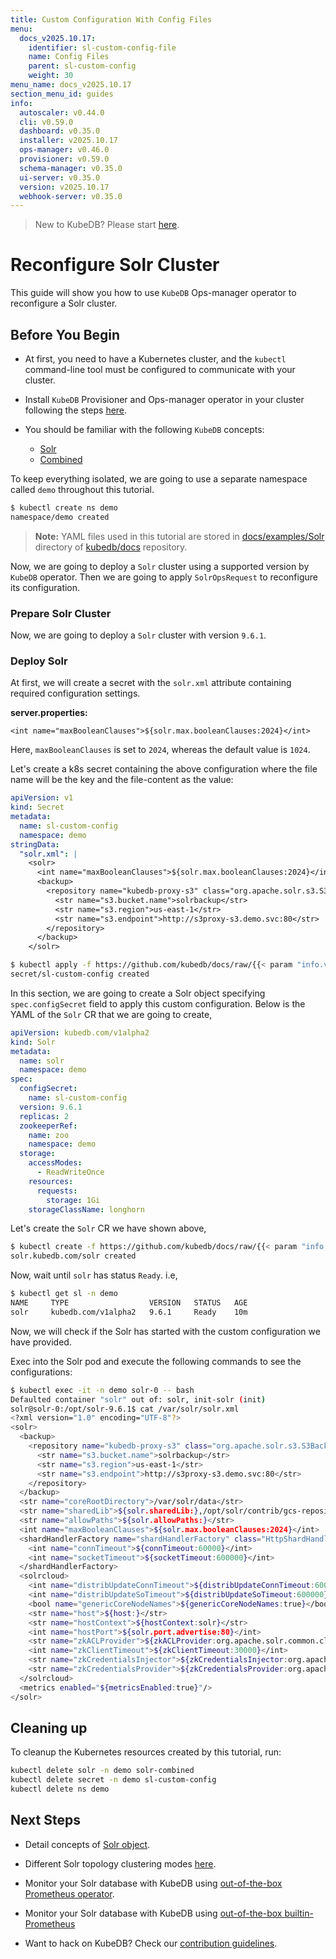 ```yaml
---
title: Custom Configuration With Config Files
menu:
  docs_v2025.10.17:
    identifier: sl-custom-config-file
    name: Config Files
    parent: sl-custom-config
    weight: 30
menu_name: docs_v2025.10.17
section_menu_id: guides
info:
  autoscaler: v0.44.0
  cli: v0.59.0
  dashboard: v0.35.0
  installer: v2025.10.17
  ops-manager: v0.46.0
  provisioner: v0.59.0
  schema-manager: v0.35.0
  ui-server: v0.35.0
  version: v2025.10.17
  webhook-server: v0.35.0
---
```


> New to KubeDB? Please start [here](/docs/v2025.10.17/README).

# Reconfigure Solr Cluster

This guide will show you how to use `KubeDB` Ops-manager operator to reconfigure a Solr cluster.

## Before You Begin

- At first, you need to have a Kubernetes cluster, and the `kubectl` command-line tool must be configured to communicate with your cluster.

- Install `KubeDB` Provisioner and Ops-manager operator in your cluster following the steps [here](/docs/v2025.10.17/setup/README).

- You should be familiar with the following `KubeDB` concepts:
    - [Solr](/docs/v2025.10.17/guides/solr/concepts/solr)
    - [Combined](/docs/v2025.10.17/guides/solr/clustering/combined_cluster)

To keep everything isolated, we are going to use a separate namespace called `demo` throughout this tutorial.

```bash
$ kubectl create ns demo
namespace/demo created
```

> **Note:** YAML files used in this tutorial are stored in [docs/examples/Solr](/docs/v2025.10.17/examples/solr) directory of [kubedb/docs](https://github.com/kubedb/docs) repository.

Now, we are going to deploy a  `Solr` cluster using a supported version by `KubeDB` operator. Then we are going to apply `SolrOpsRequest` to reconfigure its configuration.

### Prepare Solr Cluster

Now, we are going to deploy a `Solr` cluster with version `9.6.1`.

### Deploy Solr

At first, we will create a secret with the `solr.xml` attribute containing required configuration settings.

**server.properties:**

```properties
<int name="maxBooleanClauses">${solr.max.booleanClauses:2024}</int>
```
Here, `maxBooleanClauses` is set to `2024`, whereas the default value is `1024`.

Let's create a k8s secret containing the above configuration where the file name will be the key and the file-content as the value:

```yaml
apiVersion: v1
kind: Secret
metadata:
  name: sl-custom-config
  namespace: demo
stringData:
  "solr.xml": |
    <solr>
      <int name="maxBooleanClauses">${solr.max.booleanClauses:2024}</int>
      <backup>
        <repository name="kubedb-proxy-s3" class="org.apache.solr.s3.S3BackupRepository">
          <str name="s3.bucket.name">solrbackup</str>
          <str name="s3.region">us-east-1</str>
          <str name="s3.endpoint">http://s3proxy-s3.demo.svc:80</str>
        </repository>
      </backup>
    </solr>
```

```bash
$ kubectl apply -f https://github.com/kubedb/docs/raw/{{< param "info.version" >}}/docs/examples/solr/configuration/sl-custom-config.yaml
secret/sl-custom-config created
```

In this section, we are going to create a Solr object specifying `spec.configSecret` field to apply this custom configuration. Below is the YAML of the `Solr` CR that we are going to create,

```yaml
apiVersion: kubedb.com/v1alpha2
kind: Solr
metadata:
  name: solr
  namespace: demo
spec:
  configSecret:
    name: sl-custom-config
  version: 9.6.1
  replicas: 2
  zookeeperRef:
    name: zoo
    namespace: demo
  storage:
    accessModes:
      - ReadWriteOnce
    resources:
      requests:
        storage: 1Gi
    storageClassName: longhorn
```

Let's create the `Solr` CR we have shown above,

```bash
$ kubectl create -f https://github.com/kubedb/docs/raw/{{< param "info.version" >}}/docs/examples/Solr/configuration/solr.yaml
solr.kubedb.com/solr created
```

Now, wait until `solr` has status `Ready`. i.e,

```bash
$ kubectl get sl -n demo
NAME     TYPE                  VERSION   STATUS   AGE
solr     kubedb.com/v1alpha2   9.6.1     Ready    10m
```

Now, we will check if the Solr has started with the custom configuration we have provided.

Exec into the Solr pod and execute the following commands to see the configurations:
```bash
$ kubectl exec -it -n demo solr-0 -- bash
Defaulted container "solr" out of: solr, init-solr (init)
solr@solr-0:/opt/solr-9.6.1$ cat /var/solr/solr.xml
<?xml version="1.0" encoding="UTF-8"?>
<solr>
  <backup>
    <repository name="kubedb-proxy-s3" class="org.apache.solr.s3.S3BackupRepository">
      <str name="s3.bucket.name">solrbackup</str>
      <str name="s3.region">us-east-1</str>
      <str name="s3.endpoint">http://s3proxy-s3.demo.svc:80</str>
    </repository>
  </backup>
  <str name="coreRootDirectory">/var/solr/data</str>
  <str name="sharedLib">${solr.sharedLib:},/opt/solr/contrib/gcs-repository/lib,/opt/solr/contrib/prometheus-exporter/lib,/opt/solr/contrib/s3-repository/lib,/opt/solr/dist</str>
  <str name="allowPaths">${solr.allowPaths:}</str>
  <int name="maxBooleanClauses">${solr.max.booleanClauses:2024}</int>
  <shardHandlerFactory name="shardHandlerFactory" class="HttpShardHandlerFactory">
    <int name="connTimeout">${connTimeout:60000}</int>
    <int name="socketTimeout">${socketTimeout:600000}</int>
  </shardHandlerFactory>
  <solrcloud>
    <int name="distribUpdateConnTimeout">${distribUpdateConnTimeout:60000}</int>
    <int name="distribUpdateSoTimeout">${distribUpdateSoTimeout:600000}</int>
    <bool name="genericCoreNodeNames">${genericCoreNodeNames:true}</bool>
    <str name="host">${host:}</str>
    <str name="hostContext">${hostContext:solr}</str>
    <int name="hostPort">${solr.port.advertise:80}</int>
    <str name="zkACLProvider">${zkACLProvider:org.apache.solr.common.cloud.DigestZkACLProvider}</str>
    <int name="zkClientTimeout">${zkClientTimeout:30000}</int>
    <str name="zkCredentialsInjector">${zkCredentialsInjector:org.apache.solr.common.cloud.VMParamsZkCredentialsInjector}</str>
    <str name="zkCredentialsProvider">${zkCredentialsProvider:org.apache.solr.common.cloud.DigestZkCredentialsProvider}</str>
  </solrcloud>
  <metrics enabled="${metricsEnabled:true}"/>
</solr>

```

## Cleaning up

To cleanup the Kubernetes resources created by this tutorial, run:

```bash
kubectl delete solr -n demo solr-combined
kubectl delete secret -n demo sl-custom-config
kubectl delete ns demo
```

## Next Steps

- Detail concepts of [Solr object](/docs/v2025.10.17/guides/solr/concepts/solr).
- Different Solr topology clustering modes [here](/docs/v2025.10.17/guides/solr/clustering/topology_cluster).
- Monitor your Solr database with KubeDB using [out-of-the-box Prometheus operator](/docs/v2025.10.17/guides/solr/monitoring/prometheus-operator).

- Monitor your Solr database with KubeDB using [out-of-the-box builtin-Prometheus](/docs/v2025.10.17/guides/solr/monitoring/prometheus-builtin)
- Want to hack on KubeDB? Check our [contribution guidelines](/docs/v2025.10.17/CONTRIBUTING).